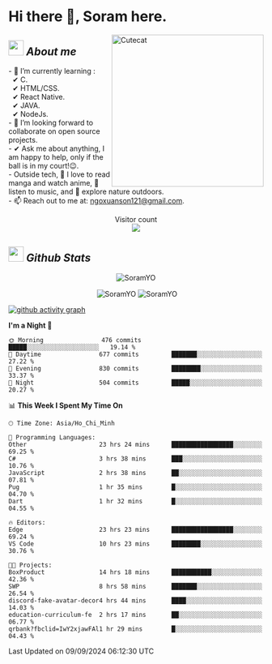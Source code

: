 # Hi there 👋, Soram here. 
 
<img align="right" width=300px alt="Cutecat" src="https://c.tenor.com/K33MDwMai28AAAAC/nyochio-d4dj.gif" />

## <img src="https://c.tenor.com/q8EQYnb8VLcAAAAi/re-zero.gif" width="30px">&nbsp;***About me***
 
\- 🌱 I’m currently learning :
  <br> &nbsp; ✔ C.
  <br> &nbsp; ✔ HTML/CSS.
  <br> &nbsp; ✔ React Native.
  <br> &nbsp; ✔ JAVA.
   <br> &nbsp; ✔ NodeJs.
<br> \- 👯 I’m looking forward to collaborate on open source projects.
<br> \- ✔ Ask me about anything, I am happy to help, only if the ball is in my court!😉.
<br> \- Outside tech,  📖 I love to read manga and watch anime, 🎵 listen to music, and 🌴 explore nature outdoors.
<br> \- 📫 Reach out to me at: ngoxuanson121@gmail.com.

<p align="center"> 
  Visitor count<br>
  <img src="https://profile-counter.glitch.me/SoramYO/count.svg" />
</p>

## <img src="https://c.tenor.com/moaQHad4VcMAAAAi/ram-dance.gif" width="30px">&nbsp;***Github Stats***
<p align="center"> <img src="https://komarev.com/ghpvc/?username=SoramYO" alt="SoramYO" /> </p>

<p align="center">&nbsp;<img align="center" src="https://github-readme-stats.vercel.app/api?username=SoramYO&theme=gotham&show_icons=true" alt="SoramYO" />

<img align="center" src="http://github-readme-streak-stats.herokuapp.com?user=SoramYO&theme=gotham&hide_border=true&date_format=M%20j%5B%2C%20Y%5D" alt="SoramYO" />


[![github activity graph](https://github-readme-activity-graph.vercel.app/graph?username=SoramYO&theme=tokyo-night)](https://github.com/SoramYO/github-readme-activity-graph)


<!--START_SECTION:waka-->
**I'm a Night 🦉** 

```text
🌞 Morning                476 commits         █████░░░░░░░░░░░░░░░░░░░░   19.14 % 
🌆 Daytime                677 commits         ███████░░░░░░░░░░░░░░░░░░   27.22 % 
🌃 Evening                830 commits         ████████░░░░░░░░░░░░░░░░░   33.37 % 
🌙 Night                  504 commits         █████░░░░░░░░░░░░░░░░░░░░   20.27 % 
```


📊 **This Week I Spent My Time On** 

```text
🕑︎ Time Zone: Asia/Ho_Chi_Minh

💬 Programming Languages: 
Other                    23 hrs 24 mins      █████████████████░░░░░░░░   69.25 % 
C#                       3 hrs 38 mins       ███░░░░░░░░░░░░░░░░░░░░░░   10.76 % 
JavaScript               2 hrs 38 mins       ██░░░░░░░░░░░░░░░░░░░░░░░   07.81 % 
Pug                      1 hr 35 mins        █░░░░░░░░░░░░░░░░░░░░░░░░   04.70 % 
Dart                     1 hr 32 mins        █░░░░░░░░░░░░░░░░░░░░░░░░   04.55 % 

🔥 Editors: 
Edge                     23 hrs 23 mins      █████████████████░░░░░░░░   69.24 % 
VS Code                  10 hrs 23 mins      ████████░░░░░░░░░░░░░░░░░   30.76 % 

🐱‍💻 Projects: 
BoxProduct               14 hrs 18 mins      ███████████░░░░░░░░░░░░░░   42.36 % 
SWP                      8 hrs 58 mins       ███████░░░░░░░░░░░░░░░░░░   26.54 % 
discord-fake-avatar-decor4 hrs 44 mins       ████░░░░░░░░░░░░░░░░░░░░░   14.03 % 
education-curriculum-fe  2 hrs 17 mins       ██░░░░░░░░░░░░░░░░░░░░░░░   06.77 % 
qrbank?fbclid=IwY2xjawFAl1 hr 29 mins        █░░░░░░░░░░░░░░░░░░░░░░░░   04.43 % 
```


 Last Updated on 09/09/2024 06:12:30 UTC
<!--END_SECTION:waka-->
